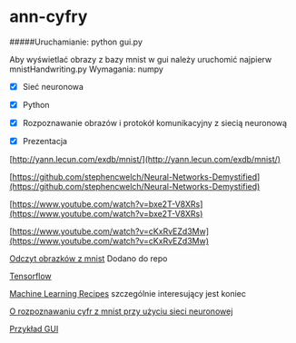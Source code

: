 # ann-cyfry

#####Uruchamianie: python gui.py

Aby wyświetlać obrazy z bazy mnist w gui należy uruchomić najpierw mnistHandwriting.py
Wymagania: numpy

- [x] Sieć neuronowa
- [x] Python
- [x] Rozpoznawanie obrazów i protokół komunikacyjny z siecią neuronową
- [x] Prezentacja


[http://yann.lecun.com/exdb/mnist/](http://yann.lecun.com/exdb/mnist/)

[https://github.com/stephencwelch/Neural-Networks-Demystified](https://github.com/stephencwelch/Neural-Networks-Demystified)

[https://www.youtube.com/watch?v=bxe2T-V8XRs](https://www.youtube.com/watch?v=bxe2T-V8XRs)

[https://www.youtube.com/watch?v=cKxRvEZd3Mw](https://www.youtube.com/watch?v=cKxRvEZd3Mw)

[Odczyt obrazków z mnist](http://cs.indstate.edu/~jkinne/cs475-f2011/code/mnistHandwriting.py) Dodano do repo

[Tensorflow](http://playground.tensorflow.org)

[Machine Learning Recipes](https://youtu.be/84gqSbLcBFE?list=PLOU2XLYxmsIIuiBfYad6rFYQU_jL2ryal) szczególnie interesujący jest koniec

[O rozpoznawaniu cyfr z mnist przy użyciu sieci neuronowej](http://neuralnetworksanddeeplearning.com/chap1.html)

[Przykład GUI](https://www.youtube.com/watch?v=ocB8uDYXtt0)
